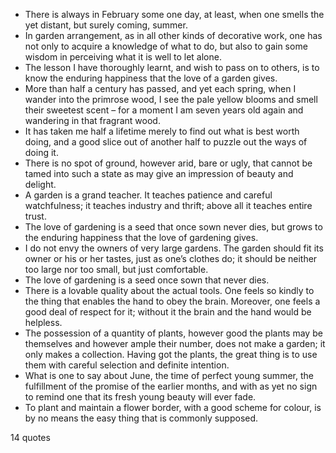  - There is always in February some one day, at least, when one smells the yet distant, but surely coming, summer.
 - In garden arrangement, as in all other kinds of decorative work, one has not only to acquire a knowledge of what to do, but also to gain some wisdom in perceiving what it is well to let alone.
 - The lesson I have thoroughly learnt, and wish to pass on to others, is to know the enduring happiness that the love of a garden gives.
 - More than half a century has passed, and yet each spring, when I wander into the primrose wood, I see the pale yellow blooms and smell their sweetest scent – for a moment I am seven years old again and wandering in that fragrant wood.
 - It has taken me half a lifetime merely to find out what is best worth doing, and a good slice out of another half to puzzle out the ways of doing it.
 - There is no spot of ground, however arid, bare or ugly, that cannot be tamed into such a state as may give an impression of beauty and delight.
 - A garden is a grand teacher. It teaches patience and careful watchfulness; it teaches industry and thrift; above all it teaches entire trust.
 - The love of gardening is a seed that once sown never dies, but grows to the enduring happiness that the love of gardening gives.
 - I do not envy the owners of very large gardens. The garden should fit its owner or his or her tastes, just as one’s clothes do; it should be neither too large nor too small, but just comfortable.
 - The love of gardening is a seed once sown that never dies.
 - There is a lovable quality about the actual tools. One feels so kindly to the thing that enables the hand to obey the brain. Moreover, one feels a good deal of respect for it; without it the brain and the hand would be helpless.
 - The possession of a quantity of plants, however good the plants may be themselves and however ample their number, does not make a garden; it only makes a collection. Having got the plants, the great thing is to use them with careful selection and definite intention.
 - What is one to say about June, the time of perfect young summer, the fulfillment of the promise of the earlier months, and with as yet no sign to remind one that its fresh young beauty will ever fade.
 - To plant and maintain a flower border, with a good scheme for colour, is by no means the easy thing that is commonly supposed.

14 quotes